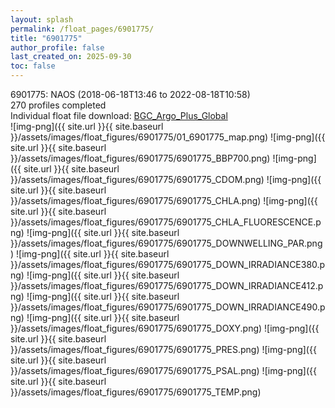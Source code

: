 ```yaml
---
layout: splash
permalink: /float_pages/6901775/
title: "6901775"
author_profile: false
last_created_on: 2025-09-30
toc: false
---
```

 
6901775: NAOS (2018-06-18T13:46 to 2022-08-18T10:58)\
270 profiles completed\
Individual float file download: [BGC_Argo_Plus_Global](https://ftp.soest.hawaii.edu/bgc_argo_plus/Individual_Floats/outliers_removed/6901775_Sprof_processed.nc)\
![img-png]({{ site.url }}{{ site.baseurl }}/assets/images/float_figures/6901775/01_6901775_map.png)
![img-png]({{ site.url }}{{ site.baseurl }}/assets/images/float_figures/6901775/6901775_BBP700.png)
![img-png]({{ site.url }}{{ site.baseurl }}/assets/images/float_figures/6901775/6901775_CDOM.png)
![img-png]({{ site.url }}{{ site.baseurl }}/assets/images/float_figures/6901775/6901775_CHLA.png)
![img-png]({{ site.url }}{{ site.baseurl }}/assets/images/float_figures/6901775/6901775_CHLA_FLUORESCENCE.png)
![img-png]({{ site.url }}{{ site.baseurl }}/assets/images/float_figures/6901775/6901775_DOWNWELLING_PAR.png)
![img-png]({{ site.url }}{{ site.baseurl }}/assets/images/float_figures/6901775/6901775_DOWN_IRRADIANCE380.png)
![img-png]({{ site.url }}{{ site.baseurl }}/assets/images/float_figures/6901775/6901775_DOWN_IRRADIANCE412.png)
![img-png]({{ site.url }}{{ site.baseurl }}/assets/images/float_figures/6901775/6901775_DOWN_IRRADIANCE490.png)
![img-png]({{ site.url }}{{ site.baseurl }}/assets/images/float_figures/6901775/6901775_DOXY.png)
![img-png]({{ site.url }}{{ site.baseurl }}/assets/images/float_figures/6901775/6901775_PRES.png)
![img-png]({{ site.url }}{{ site.baseurl }}/assets/images/float_figures/6901775/6901775_PSAL.png)
![img-png]({{ site.url }}{{ site.baseurl }}/assets/images/float_figures/6901775/6901775_TEMP.png)
